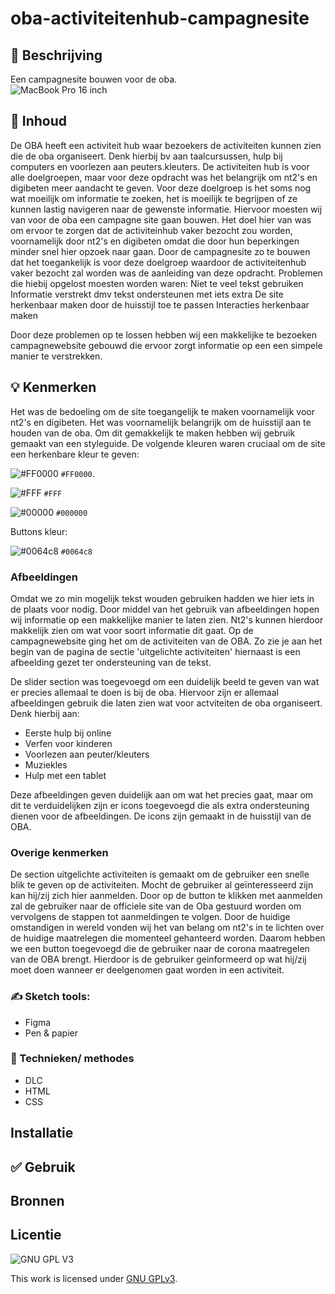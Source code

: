 
#  oba-activiteitenhub-campagnesite 

## 📗 Beschrijving
Een campagnesite bouwen voor de oba.   
![MacBook Pro 16 inch](https://user-images.githubusercontent.com/90189815/144242746-a306af5e-48d0-46ca-bc49-241672438897.png)


## 📖 Inhoud

De OBA heeft een activiteit hub waar bezoekers de activiteiten kunnen zien die de oba organiseert. Denk hierbij bv aan taalcursussen, hulp bij computers en voorlezen aan peuters.kleuters.  De activiteiten hub is voor alle doelgroepen, maar voor deze opdracht was het belangrijk om nt2's en digibeten meer aandacht te geven. Voor deze doelgroep is het soms nog wat moeilijk om informatie te zoeken, het is moeilijk te begrijpen of ze kunnen lastig navigeren naar de gewenste informatie. Hiervoor moesten wij van voor de oba een campagne site gaan bouwen. Het doel hier van was om ervoor te zorgen dat de activiteinhub vaker bezocht zou worden, voornamelijk door nt2's en digibeten omdat die door hun beperkingen minder snel hier opzoek naar gaan. Door de campagnesite zo te bouwen dat het toegankelijk is voor deze doelgroep waardoor de activiteitenhub vaker bezocht zal worden was de aanleiding van deze opdracht. Problemen die hiebij opgelost moesten worden waren:
Niet te veel tekst gebruiken
Informatie verstrekt dmv tekst ondersteunen met iets extra
De site herkenbaar maken door de huisstijl toe te passen
Interacties herkenbaar maken
 
Door deze problemen op te lossen hebben wij een makkelijke te bezoeken campagnewebsite gebouwd die ervoor zorgt informatie op een een simpele manier te verstrekken.


## 💡 Kenmerken

Het was de bedoeling om de site toegangelijk te maken voornamelijk voor nt2's en digibeten. Het was voornamelijk belangrijk om de huisstijl aan te houden van de oba. Om dit gemakkelijk te maken hebben wij gebruik gemaakt van een styleguide. 
De volgende kleuren waren cruciaal om de site een herkenbare kleur te geven:

![#FF0000](https://via.placeholder.com/15/FF0000/000000?text=+) `#FF0000`.

![#FFF](https://via.placeholder.com/15/#FFF/000000?text=+) `#FFF`

![#00000](https://via.placeholder.com/15/00000/000000?text=+) `#000000`

Buttons kleur:

![#0064c8](https://via.placeholder.com/15/0064c8/000000?text=+) `#0064c8`

### Afbeeldingen

Omdat we zo min mogelijk tekst wouden gebruiken hadden we hier iets in de plaats voor nodig. Door middel van het gebruik van afbeeldingen hopen wij informatie op een makkelijke manier te laten zien. Nt2's kunnen hierdoor makkelijk zien om wat voor soort informatie dit gaat. Op de campagnewebsite ging het om de activiteiten van de OBA. Zo zie je aan het begin van de pagina de sectie 'uitgelichte activiteiten' hiernaast is een afbeelding gezet ter ondersteuning van de tekst.

De slider section was toegevoegd om een duidelijk beeld te geven van wat er precies allemaal te doen is bij de oba. Hiervoor zijn er allemaal afbeeldingen gebruik die laten zien wat voor actviteiten de oba organiseert. Denk hierbij aan:
- Eerste hulp bij online
- Verfen voor kinderen
- Voorlezen aan peuter/kleuters
- Muziekles
- Hulp met een tablet

Deze afbeeldingen geven duidelijk aan om wat het precies gaat, maar om dit te verduidelijken zijn er icons toegevoegd die als extra ondersteuning dienen voor de afbeeldingen. De icons zijn gemaakt in de huisstijl van de OBA.

### Overige kenmerken

De section uitgelichte activiteiten is gemaakt om de gebruiker een snelle blik te geven op de activiteiten. Mocht de gebruiker al geïnteresseerd zijn kan hij/zij zich hier aanmelden. Door op de button te klikken met aanmelden zal de gebruiker naar de officiele site van de Oba gestuurd worden om vervolgens de stappen tot aanmeldingen te volgen. 
Door de huidige omstandigen in wereld vonden wij het van belang om nt2's in te lichten over de huidige maatrelegen die momenteel gehanteerd worden. Daarom hebben we een button toegevoegd die de gebruiker naar de corona maatregelen van de OBA brengt. Hierdoor is de gebruiker geinformeerd op wat hij/zij moet doen wanneer er deelgenomen gaat worden in een activiteit.

### ✍️ Sketch tools:
- Figma
- Pen & papier


### 🔎 Technieken/ methodes
- DLC
- HTML
- CSS

## Installatie

## ✅ Gebruik

## Bronnen

## Licentie

![GNU GPL V3](https://www.gnu.org/graphics/gplv3-127x51.png)

This work is licensed under [GNU GPLv3](./LICENSE).
